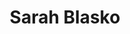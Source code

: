 ---
title: "Sarah Blasko"
summary: "Sarah Elizabeth Blaskow , known professionally as Sarah Blasko, is an Australian singer, songwriter, musician and record producer. From April 2002, Blasko developed her solo career after fronting Sydney-based band, Acquiesce, between the mid-1990s and 2001. She had performed under her then married name, Sarah Semmens, and, after leaving Acquiesce, as Sorija in a briefly existing duo of that name. As a solo artist Blasko has released six studio albums, The Overture & the Underscore , What the Sea Wants, the Sea Will Have – which peaked at No. 7 on the ARIA Albums Chart, As Day Follows Night – which reached No. 5, I Awake – which made No. 9, Eternal Return , and Depth of Field .
At the ARIA Music Awards of 2007, Blasko won Best Pop Release for her second album. Her third album won the Best Female Artist in 2009 and her fourth album was nominated for the same category in 2013. In October 2010 As Day Follows Night was listed at No. 19 in the book, 100 Best Australian Albums; the authors noted that it \"turned on emotional subtlety and instrumental clarity. It sounded like little else in 2009, or most any other year\"."
image: "sarah-blasko.jpg"
apple_music_artist_url: "https://music.apple.com/gb/artist/sarah-blasko/65709551"
wikipedia_url: "https://en.wikipedia.org/wiki/Sarah_Blasko"
---